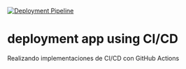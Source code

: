 [![Deployment Pipeline](https://github.com/alexmf28/File_Select/actions/workflows/pipeline.yml/badge.svg)](https://github.com/alexmf28/File_Select/actions/workflows/pipeline.yml)

# deployment app using CI/CD

Realizando implementaciones de CI/CD con GitHub Actions